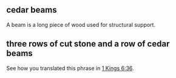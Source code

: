 ## cedar beams ##

A beam is a long piece of wood used for structural support.

## three rows of cut stone and a row of cedar beams ##

See how you translated this phrase in [1 Kings 6:36](../06/36.md).